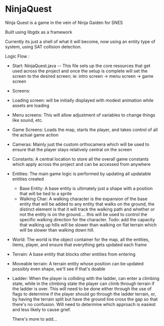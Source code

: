 # NinjaQuest
Ninja Quest is a game in the vein of Ninja Gaiden for SNES

Built using libgdx as a framework

Currently its just a shell of what it will become, now using an entity type of system, using SAT collision detection.

Logic Flow : 
 - Start: NinjaQuest.java -- This file sets up the core resources that get used across the project and once the setup is complete will set the screen to the desired screen; ie: intro screen -> menu screen -> game screen
 -  Screens:
  - Loading screen: will be initially displayed with modest animation while assets are loading
  - Menu screens: This will allow adjustment of variables to change things like sound, etc.
  - Game Screens: Loads the map, starts the player, and takes control of all the actual game action
 - Cameras: Mainly just the custom orthocamera which will be used to ensure that the player stays relatively central on the screen
 - Constants: A central location to store all the overall game constants which apply across the project and can be accessed from anywhere
 - Entities: The main game logic is performed by updating all updatable entities created
   - Base Entity: A base entity is ultimately just a shape with a position that will be tied to a sprite
   - Walking Char: A walking character is the expansion of the base entity that will be added to any entity that walks on the ground, the distinct element is that it will track the walking path and whether or not the entity is on the ground.... this will be used to control the specific walking direction for the character.  Todo: add the capacity that walking up hills will be slower than walking on flat terrain which will be slower than walking down hill.
 - World: The world is the object container for the map, all the entities, items, player, and ensure that everything gets updated each frame
  - Terrain: A base entity that blocks other entities from entering
  - Moveable terrain: A terrain entity whose position can be updated possibly even shape, we'll see if that's doable
  - Ladder: When the player is colliding with the ladder, can enter a climbing state, while in the climbing state the player can climb through terrain if the ladder is over.  This will need to be done either through the use of flags to determine if the player should go through the ladder terrain, or, by having the terrain split but have the ground line cross the gap so that there's no confusion.  Will need to determine which approach is easiest and less likely to cause grief.
      
      There's more to add...
